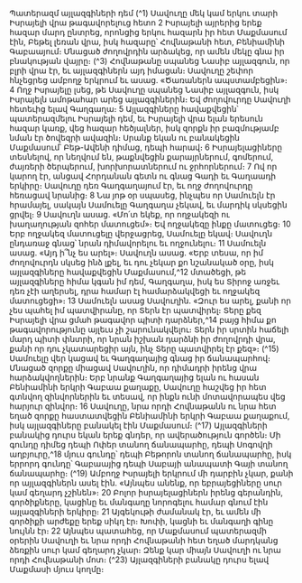
Պատերազմ այլազգիների դեմ
(^1) Սավուղը մեկ կամ երկու տարի Իսրայելի վրա թագավորելուց հետո 2 Իսրայելի այրերից երեք հազար մարդ ընտրեց,
որոնցից երկու հազարն իր հետ Մաքմասում էին, Բեթել լեռան վրա, իսկ հազարը՝ Հովնաթանի հետ, Բենիամինի
Գաբաայում։ Մնացած ժողովրդին արձակեց, որ ամեն մեկը գնա իր բնակության վայրը։
(^3) Հովնաթանը սպանեց Նասիբ այլազգուն, որ բլրի վրա էր, եւ այլազգիներն այդ իմացան։ Սավուղը շեփոր հնչեցրեց
ամբողջ երկրում եւ ասաց. «Ծառաներն ապստամբեցին»։ 4 Ողջ Իսրայելը լսեց, թե Սավուղը սպանեց Նասիբ այլազգուն,
իսկ Իսրայելն ամոթահար արեց այլազգիներին։ Եվ ժողովուրդը Սավուղի հետեւից ելավ Գաղգաղա։ 5 Այլազգիները
հավաքվեցին՝ պատերազմելու Իսրայելի դեմ, եւ Իսրայելի վրա ելան երեսուն հազար կառք, վեց հազար հեծյալներ, իսկ
զորքն իր բազմությամբ նման էր ծովեզրի ավազին։ Սրանք եկան ու բանակեցին Մաքմասում՝ Բեթ-Ավենի դիմաց, դեպի
հարավ։ 6 Իսրայելացիները տեսնելով, որ նեղվում են, թաքնվեցին քարայրներում, գոմերում, ժայռերի ծերպերում,
խորխորատներում ու ջրհորներում։ 7 Ով որ կարող էր, անցավ Հորդանան գետն ու գնաց Գադի եւ Գաղաադի երկիրը։
Սավուղը դեռ Գաղգաղայում էր, եւ ողջ ժողովուրդը հեռացավ նրանից։ 8 Նա յոթ օր սպասեց, ինչպես որ Սամուելն
էր հրամայել, սակայն Սամուելը Գաղգաղա չեկավ, եւ մարդիկ սկսեցին ցրվել։ 9 Սավուղն ասաց. «Մո՛տ եկեք, որ
ողջակեզի ու խաղաղության զոհեր մատուցեմ»։ Եվ ողջակեզը ինքը մատուցեց։ 10 Երբ ողջակեզ մատուցելը վերջացրեց,
Սամուելը եկավ։ Սավուղն ընդառաջ գնաց՝ նրան դիմավորելու եւ ողջունելու։ 11 Սամուելն ասաց. «Այդ ի՞նչ ես արել»։
Սավուղն ասաց. «Երբ տեսա, որ իմ ժողովուրդն սկսեց ինձ լքել, եւ դու չեկար քո նշանակած օրը, իսկ այլազգիները
հավաքվեցին Մաքմասում,^12 մտածեցի, թե այլազգիները հիմա կգան իմ դեմ, Գաղգաղա, իսկ ես Տիրոջ առջեւ դեռ չէի
աղերսել, դրա համար էլ համարձակվեցի եւ ողջակեզ մատուցեցի»։ 13 Սամուելն ասաց Սավուղին. «Զուր ես արել, քանի
որ չես պահել իմ պատվիրանը, որ Տերն էր պատվիրել։ Տերը քեզ Իսրայելի վրա ցմահ թագավոր պիտի դարձներ,^14 բայց
հիմա քո թագավորությունը այլեւս չի շարունակվելու։ Տերն իր սրտին հաճելի մարդ պիտի փնտրի, որ նրան իշխան
դարձնի իր ժողովրդի վրա, քանի որ դու չկատարեցիր այն, ինչ Տերը պատվիրել էր քեզ»։
(^15) Սամուելը վեր կացավ եւ Գաղգաղայից գնաց իր ճանապարհով։ Մնացած զորքը միացավ Սավուղին, որ դիմադրի
իրենց վրա հարձակվողներին։ Երբ նրանք Գաղգաղայից ելան ու հասան Բենիամինի երկրի Գաբաա քաղաքը, Սավուղը
հաշվեց իր հետ գտնվող զինվորներին եւ տեսավ, որ ինքն ունի մոտավորապես վեց հարյուր զինվոր։ 16 Սավուղը, նրա
որդի Հովնաթանն ու նրա հետ եղած զորքը հաստատվեցին Բենիամինի երկրի Գաբաա քաղաքում, իսկ այլազգիները
բանակել էին Մաքմասում։
(^17) Այլազգիների բանակից դուրս եկան երեք գնդեր, որ ավերածություն գործեն։ Մի գունդը դիմեց դեպի Ոփեր տանող
ճանապարհը, դեպի Սոգովղի աղբյուրը,^18 մյուս գունդը՝ դեպի Բեթորոն տանող ճանապարհը, իսկ երրորդ գունդը՝
Գաբաայից դեպի Սաբայի անապատի Գայի տանող ճանապարհը։
(^19) Ամբողջ Իսրայելի երկրում մի դարբին չկար, քանի որ այլազգիներն ասել էին. «Այնպես անենք, որ եբրայեցիները
սուր կամ գեղարդ չշինեն»։ 20 Բոլոր իսրայելացիներն իրենց գերանդին, գործիքները, կացինը եւ մանգաղը նորոգելու
համար գնում էին այլազգիների երկիրը։ 21 Այգեկութի ժամանակ էր, եւ ամեն մի գործիքի արժեքը երեք սիկղ էր։ Խոփի,
կացնի եւ մանգաղի գինը նույնն էր։ 22 Այնպես պատահեց, որ Մաքմասում պատերազմի օրերին Սավուղի եւ նրա որդի
Հովնաթանի հետ եղած մարդկանց ձեռքին սուր կամ գեղարդ չկար։ Զենք կար միայն Սավուղի ու նրա որդի Հովնաթանի
մոտ։
(^23) Այլազգիների բանակը դուրս ելավ Մաքմասի մյուս կողմը։
